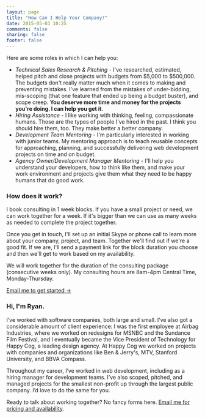 ```yaml
---
layout: page
title: "How Can I Help Your Company?"
date: 2015-05-03 10:25
comments: false
sharing: false
footer: false
---
```


Here are some roles in which I can help you:

* *Technical Sales Research & Pitching* - I've researched, estimated, helped pitch and close projects with budgets from $5,000 to $500,000. The budgets don't really matter much when it comes to making and preventing mistakes. I've learned from the mistakes of under-bidding, mis-scoping (that one feature that ended up being a budget buster), and scope creep. **You deserve more time and money for the projects you're doing. I can help you get it**.
* *Hiring Assistance* - I like working with thinking, feeling, compassionate humans. Those are the types of people I've hired in the past. I think you should hire them, too. They make better a better company.
* *Development Team Mentoring* - I'm particularly interested in working with junior teams. My mentoring approach is to teach reusable concepts for approaching, planning, and successfully delivering web development projects on time and on budget.
* *Agency Owner/Development Manager Mentoring* -  I'll help you understand your developers, how to think like them, and make your work environment and projects give them what they need to be happy humans that do good work.

### How does it work?

I book consulting in 1 week blocks. If you have a small project or need, we can work together for a week. If it's bigger than we can use as many weeks as needed to complete the project together.

Once you get in touch, I'll set up an initial Skype or phone call to learn more about your company, project, and team. Together we'll find out if we're a good fit. If we are, I'll send a payment link for the block duration you choose and then we'll get to work based on my availability.

We will work together for the duration of the consulting package (consecutive weeks only). My consulting hours are 8am-4pm Central Time, Monday-Thursday.


[Email me to get started &rarr;](mailto:ryan@mijingo.com?subject=Consulting%20Inquiry)

### Hi, I'm Ryan.

I’ve worked with software companies, both large and small. I’ve also got a considerable amount of client experience: I was the first employee at Airbag Industries, where we worked on redesigns for MSNBC and the Sundance Film Festival, and I eventually became the Vice President of Technology for Happy Cog, a leading design agency. At Happy Cog we worked on projects with companies and organizations like Ben & Jerry's, MTV, Stanford University, and BBVA Compass.

Throughout my career, I’ve worked in web development, including as a hiring manager for development teams. I’ve also scoped, pitched, and managed projects for the smallest non-profit up through the largest public company. I’d love to do the same for you.

Ready to talk about working together? No fancy forms here. [Email me for pricing and availability](mailto:ryan@mijingo.com?subject=Consulting%20Inquiry).




    